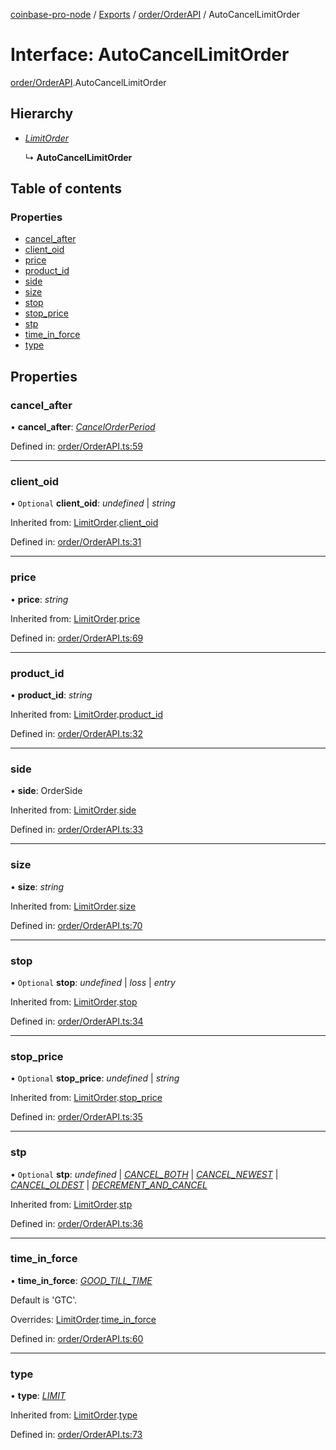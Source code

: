 [coinbase-pro-node](../README.md) / [Exports](../modules.md) / [order/OrderAPI](../modules/order_orderapi.md) / AutoCancelLimitOrder

# Interface: AutoCancelLimitOrder

[order/OrderAPI](../modules/order_orderapi.md).AutoCancelLimitOrder

## Hierarchy

* [*LimitOrder*](order_orderapi.limitorder.md)

  ↳ **AutoCancelLimitOrder**

## Table of contents

### Properties

- [cancel\_after](order_orderapi.autocancellimitorder.md#cancel_after)
- [client\_oid](order_orderapi.autocancellimitorder.md#client_oid)
- [price](order_orderapi.autocancellimitorder.md#price)
- [product\_id](order_orderapi.autocancellimitorder.md#product_id)
- [side](order_orderapi.autocancellimitorder.md#side)
- [size](order_orderapi.autocancellimitorder.md#size)
- [stop](order_orderapi.autocancellimitorder.md#stop)
- [stop\_price](order_orderapi.autocancellimitorder.md#stop_price)
- [stp](order_orderapi.autocancellimitorder.md#stp)
- [time\_in\_force](order_orderapi.autocancellimitorder.md#time_in_force)
- [type](order_orderapi.autocancellimitorder.md#type)

## Properties

### cancel\_after

• **cancel\_after**: [*CancelOrderPeriod*](../enums/order_orderapi.cancelorderperiod.md)

Defined in: [order/OrderAPI.ts:59](https://github.com/bennycode/coinbase-pro-node/blob/004782e/src/order/OrderAPI.ts#L59)

___

### client\_oid

• `Optional` **client\_oid**: *undefined* \| *string*

Inherited from: [LimitOrder](order_orderapi.limitorder.md).[client_oid](order_orderapi.limitorder.md#client_oid)

Defined in: [order/OrderAPI.ts:31](https://github.com/bennycode/coinbase-pro-node/blob/004782e/src/order/OrderAPI.ts#L31)

___

### price

• **price**: *string*

Inherited from: [LimitOrder](order_orderapi.limitorder.md).[price](order_orderapi.limitorder.md#price)

Defined in: [order/OrderAPI.ts:69](https://github.com/bennycode/coinbase-pro-node/blob/004782e/src/order/OrderAPI.ts#L69)

___

### product\_id

• **product\_id**: *string*

Inherited from: [LimitOrder](order_orderapi.limitorder.md).[product_id](order_orderapi.limitorder.md#product_id)

Defined in: [order/OrderAPI.ts:32](https://github.com/bennycode/coinbase-pro-node/blob/004782e/src/order/OrderAPI.ts#L32)

___

### side

• **side**: OrderSide

Inherited from: [LimitOrder](order_orderapi.limitorder.md).[side](order_orderapi.limitorder.md#side)

Defined in: [order/OrderAPI.ts:33](https://github.com/bennycode/coinbase-pro-node/blob/004782e/src/order/OrderAPI.ts#L33)

___

### size

• **size**: *string*

Inherited from: [LimitOrder](order_orderapi.limitorder.md).[size](order_orderapi.limitorder.md#size)

Defined in: [order/OrderAPI.ts:70](https://github.com/bennycode/coinbase-pro-node/blob/004782e/src/order/OrderAPI.ts#L70)

___

### stop

• `Optional` **stop**: *undefined* \| *loss* \| *entry*

Inherited from: [LimitOrder](order_orderapi.limitorder.md).[stop](order_orderapi.limitorder.md#stop)

Defined in: [order/OrderAPI.ts:34](https://github.com/bennycode/coinbase-pro-node/blob/004782e/src/order/OrderAPI.ts#L34)

___

### stop\_price

• `Optional` **stop\_price**: *undefined* \| *string*

Inherited from: [LimitOrder](order_orderapi.limitorder.md).[stop_price](order_orderapi.limitorder.md#stop_price)

Defined in: [order/OrderAPI.ts:35](https://github.com/bennycode/coinbase-pro-node/blob/004782e/src/order/OrderAPI.ts#L35)

___

### stp

• `Optional` **stp**: *undefined* \| [*CANCEL\_BOTH*](../enums/order_orderapi.selftradeprevention.md#cancel_both) \| [*CANCEL\_NEWEST*](../enums/order_orderapi.selftradeprevention.md#cancel_newest) \| [*CANCEL\_OLDEST*](../enums/order_orderapi.selftradeprevention.md#cancel_oldest) \| [*DECREMENT\_AND\_CANCEL*](../enums/order_orderapi.selftradeprevention.md#decrement_and_cancel)

Inherited from: [LimitOrder](order_orderapi.limitorder.md).[stp](order_orderapi.limitorder.md#stp)

Defined in: [order/OrderAPI.ts:36](https://github.com/bennycode/coinbase-pro-node/blob/004782e/src/order/OrderAPI.ts#L36)

___

### time\_in\_force

• **time\_in\_force**: [*GOOD\_TILL\_TIME*](../enums/order_orderapi.timeinforce.md#good_till_time)

Default is 'GTC'.

Overrides: [LimitOrder](order_orderapi.limitorder.md).[time_in_force](order_orderapi.limitorder.md#time_in_force)

Defined in: [order/OrderAPI.ts:60](https://github.com/bennycode/coinbase-pro-node/blob/004782e/src/order/OrderAPI.ts#L60)

___

### type

• **type**: [*LIMIT*](../enums/order_orderapi.ordertype.md#limit)

Inherited from: [LimitOrder](order_orderapi.limitorder.md).[type](order_orderapi.limitorder.md#type)

Defined in: [order/OrderAPI.ts:73](https://github.com/bennycode/coinbase-pro-node/blob/004782e/src/order/OrderAPI.ts#L73)
